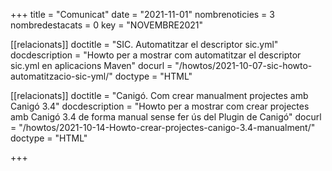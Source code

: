 +++
title             = "Comunicat"
date	 	  	  = "2021-11-01"
nombrenoticies    = 3
nombredestacats   = 0
key 		  	  = "NOVEMBRE2021"

[[relacionats]]
doctitle          = "SIC. Automatitzar el descriptor sic.yml"
docdescription    = "Howto per a mostrar com automatitzar el descriptor sic.yml en aplicacions Maven"
docurl            = "/howtos/2021-10-07-sic-howto-automatitzacio-sic-yml/"
doctype           = "HTML"

[[relacionats]]
doctitle          = "Canigó. Com crear manualment projectes amb Canigó 3.4"
docdescription    = "Howto per a mostrar com crear projectes amb Canigó 3.4 de forma manual sense fer ús del Plugin de Canigó"
docurl            = "/howtos/2021-10-14-Howto-crear-projectes-canigo-3.4-manualment/"
doctype           = "HTML"

+++
